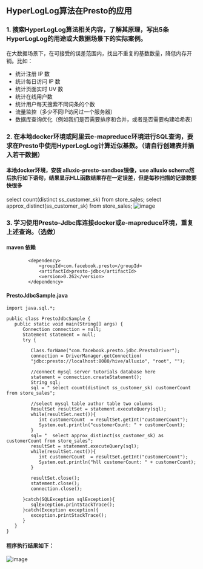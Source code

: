 ## HyperLogLog算法在Presto的应用
### 1. 搜索HyperLogLog算法相关内容，了解其原理，写出5条HyperLogLog的用途或大数据场景下的实际案例。
在大数据场景下，在可接受的误差范围内，找出不重复的基数数量，降低内存开销。比如：
- 统计注册 IP 数
- 统计每日访问 IP 数
- 统计页面实时 UV 数
- 统计在线用户数
- 统计用户每天搜索不同词条的个数
- 流量监控（多少不同IP访问过一个服务器）
- 数据库查询优化（例如我们是否需要排序和合并，或者是否需要构建哈希表）
### 2. 在本地docker环境或阿里云e-mapreduce环境进行SQL查询，要求在Presto中使用HyperLogLog计算近似基数。（请自行创建表并插入若干数据）
#### 本地docker环境，安装 alluxio-presto-sandbox镜像，use alluxio schema然后执行如下语句，结果显示HLL函数结果存在一定误差，但是每秒扫描的记录数要快很多
 select count(distinct ss_customer_sk) from store_sales;
 select approx_distinct(ss_customer_sk) from store_sales;
![image](https://user-images.githubusercontent.com/8264550/134851557-3062045b-0f20-437b-b6ac-4cf3fc4b963d.png)

### 3. 学习使用Presto-Jdbc库连接docker或e-mapreduce环境，重复上述查询。（选做）
#### maven 依赖
``` 
        <dependency>
            <groupId>com.facebook.presto</groupId>
            <artifactId>presto-jdbc</artifactId>
            <version>0.262</version>
        </dependency>
``` 
#### PrestoJdbcSample.java
``` 
import java.sql.*;

public class PrestoJdbcSample {  
   public static void main(String[] args) {  
      Connection connection = null; 
      Statement statement = null;  
      try { 
         
         Class.forName("com.facebook.presto.jdbc.PrestoDriver");
         connection = DriverManager.getConnection(
         "jdbc:presto://localhost:8080/hive/alluxio", "root", "");
         
         //connect mysql server tutorials database here 
         statement = connection.createStatement(); 
         String sql;  
         sql = " select count(distinct ss_customer_sk) customerCount from store_sales";
        
         //select mysql table author table two columns  
         ResultSet resultSet = statement.executeQuery(sql);  
         while(resultSet.next()){  
            int customerCount  = resultSet.getInt("customerCount");
            System.out.println("customerCount: " + customerCount);
         }
         sql= "  select approx_distinct(ss_customer_sk) as customerCount from store_sales";
         resultSet = statement.executeQuery(sql);
         while(resultSet.next()){
            int customerCount  = resultSet.getInt("customerCount");
            System.out.println("hll customerCount: " + customerCount);
         }

         resultSet.close(); 
         statement.close(); 
         connection.close(); 
         
      }catch(SQLException sqlException){ 
         sqlException.printStackTrace(); 
      }catch(Exception exception){ 
         exception.printStackTrace(); 
      } 
   } 
}
``` 
#### 程序执行结果如下：
![image](https://user-images.githubusercontent.com/8264550/134856505-3a6f9e84-de47-495e-84d9-8b34ce23ab97.png)
